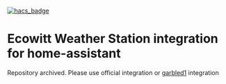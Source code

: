 [![hacs_badge](https://img.shields.io/badge/HACS-Default-orange.svg)](https://github.com/custom-components/hacs)

# Ecowitt Weather Station integration for home-assistant

Repository archived. Please use official integration or [garbled1](https://github.com/garbled1/homeassistant_ecowitt) integration
